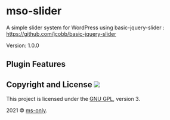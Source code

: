 # mso-slider

A simple slider system for WordPress using basic-jquery-slider : https://github.com/jcobb/basic-jquery-slider

Version: 1.0.0


## Plugin Features

## Copyright and License <img src="https://www.gnu.org/graphics/gplv3-with-text-84x42.png" />

This project is licensed under the [GNU GPL](https://www.gnu.org/licenses/gpl-3.0.html), version 3.

2021 &copy; [ms-only](https://www.ms-only.fr).



